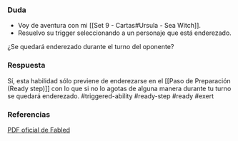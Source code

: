 ### Duda

- Voy de aventura con mi [[Set 9 - Cartas#Ursula - Sea Witch]].
- Resuelvo su trigger seleccionando a un personaje que está enderezado.

¿Se quedará enderezado durante el turno del oponente?
### Respuesta
Sí, esta habilidad sólo previene de enderezarse en el [[Paso de Preparación (Ready step)]] con lo que si no lo agotas de alguna manera durante tu turno se quedará enderezado.
#triggered-ability #ready-step #ready #exert
### Referencias
[PDF oficial de Fabled](https://files.disneylorcana.com/Fabled_SetReleaseNotes_EN.pdf)